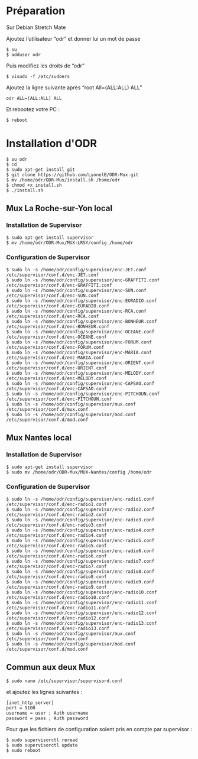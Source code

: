 # Préparation

Sur Debian Stretch Mate

Ajoutez l’utilisateur “odr” et donner lui un mot de passe

    $ su
    $ adduser odr

Puis modifiez les droits de “odr”

    $ visudo -f /etc/sudoers

Ajoutez la ligne suivante après “root All=(ALL:ALL) ALL”

    odr ALL=(ALL:ALL) ALL

Et rebootez votre PC :

    $ reboot

# Installation d'ODR

    $ su odr
    $ cd
    $ sudo apt-get install git
    $ git clone https://github.com/LyonelB/ODR-Mux.git
    $ mv /home/odr/ODR-Mux/install.sh /home/odr
    $ chmod +x install.sh
    $ ./install.sh

## Mux La Roche-sur-Yon local

### Installation de Supervisor
    
    $ sudo apt-get install supervisor
    $ mv /home/odr/ODR-Mux/MUX-LRSY/config /home/odr

### Configuration de Supervisor

    $ sudo ln -s /home/odr/config/supervisor/enc-JET.conf /etc/supervisor/conf.d/enc-JET.conf
    $ sudo ln -s /home/odr/config/supervisor/enc-GRAFFITI.conf /etc/supervisor/conf.d/enc-GRAFFITI.conf
    $ sudo ln -s /home/odr/config/supervisor/enc-SUN.conf /etc/supervisor/conf.d/enc-SUN.conf
    $ sudo ln -s /home/odr/config/supervisor/enc-EURADIO.conf /etc/supervisor/conf.d/enc-EURADIO.conf
    $ sudo ln -s /home/odr/config/supervisor/enc-RCA.conf /etc/supervisor/conf.d/enc-RCA.conf
    $ sudo ln -s /home/odr/config/supervisor/enc-BONHEUR.conf /etc/supervisor/conf.d/enc-BONHEUR.conf
    $ sudo ln -s /home/odr/config/supervisor/enc-OCEANE.conf /etc/supervisor/conf.d/enc-OCEANE.conf
    $ sudo ln -s /home/odr/config/supervisor/enc-FORUM.conf /etc/supervisor/conf.d/enc-FORUM.conf
    $ sudo ln -s /home/odr/config/supervisor/enc-MARIA.conf /etc/supervisor/conf.d/enc-MARIA.conf
    $ sudo ln -s /home/odr/config/supervisor/enc-ORIENT.conf /etc/supervisor/conf.d/enc-ORIENT.conf
    $ sudo ln -s /home/odr/config/supervisor/enc-MELODY.conf /etc/supervisor/conf.d/enc-MELODY.conf
    $ sudo ln -s /home/odr/config/supervisor/enc-CAPSAO.conf /etc/supervisor/conf.d/enc-CAPSAO.conf
    $ sudo ln -s /home/odr/config/supervisor/enc-PITCHOUN.conf /etc/supervisor/conf.d/enc-PITCHOUN.conf
    $ sudo ln -s /home/odr/config/supervisor/mux.conf /etc/supervisor/conf.d/mux.conf
    $ sudo ln -s /home/odr/config/supervisor/mod.conf /etc/supervisor/conf.d/mod.conf
    
## Mux Nantes local

### Installation de Supervisor
    
    $ sudo apt-get install supervisor
    $ sudo mv /home/odr/ODR-Mux/MUX-Nantes/config /home/odr
    
### Configuration de Supervisor

    $ sudo ln -s /home/odr/config/supervisor/enc-radio1.conf /etc/supervisor/conf.d/enc-radio1.conf
    $ sudo ln -s /home/odr/config/supervisor/enc-radio2.conf /etc/supervisor/conf.d/enc-radio2.conf
    $ sudo ln -s /home/odr/config/supervisor/enc-radio3.conf /etc/supervisor/conf.d/enc-radio3.conf
    $ sudo ln -s /home/odr/config/supervisor/enc-radio4.conf /etc/supervisor/conf.d/enc-radio4.conf
    $ sudo ln -s /home/odr/config/supervisor/enc-radio5.conf /etc/supervisor/conf.d/enc-radio5.conf
    $ sudo ln -s /home/odr/config/supervisor/enc-radio6.conf /etc/supervisor/conf.d/enc-radio6.conf
    $ sudo ln -s /home/odr/config/supervisor/enc-radio7.conf /etc/supervisor/conf.d/enc-radio7.conf
    $ sudo ln -s /home/odr/config/supervisor/enc-radio8.conf /etc/supervisor/conf.d/enc-radio8.conf
    $ sudo ln -s /home/odr/config/supervisor/enc-radio9.conf /etc/supervisor/conf.d/enc-radio9.conf
    $ sudo ln -s /home/odr/config/supervisor/enc-radio10.conf /etc/supervisor/conf.d/enc-radio10.conf
    $ sudo ln -s /home/odr/config/supervisor/enc-radio11.conf /etc/supervisor/conf.d/enc-radio11.conf
    $ sudo ln -s /home/odr/config/supervisor/enc-radio12.conf /etc/supervisor/conf.d/enc-radio12.conf
    $ sudo ln -s /home/odr/config/supervisor/enc-radio13.conf /etc/supervisor/conf.d/enc-radio13.conf
    $ sudo ln -s /home/odr/config/supervisor/mux.conf /etc/supervisor/conf.d/mux.conf
    $ sudo ln -s /home/odr/config/supervisor/mod.conf /etc/supervisor/conf.d/mod.conf
    
## Commun aux deux Mux

    $ sudo nano /etc/supervisor/supervisord.conf

et ajoutez les lignes suivantes :

    [inet_http_server]
    port = 9100
    username = user ; Auth username
    password = pass ; Auth password

Pour que les fichiers de configuration soient pris en compte par supervisor :

    $ sudo supervisorctl reread
    $ sudo supervisorctl update
    $ sudo reboot
